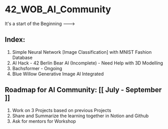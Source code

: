# 42_WOB_AI_Community

It's a start of the Beginning --->

## Index:

1. Simple Neural Network [Image Classification] with MNIST Fashion Database 
2. AI Hack - 42 Berlin Bear AI (Incomplete) - Need Help with 3D Modelling 
3. Bachsformer - Ongoing
4. Blue Willow Generative Image AI Integrated
   
## Roadmap for AI Community: [[ July - September ]]

1. Work on 3 Projects based on previous Projects
2. Share and Summarize the learning together in Notion and Github
3. Ask for mentors for Workshop 

